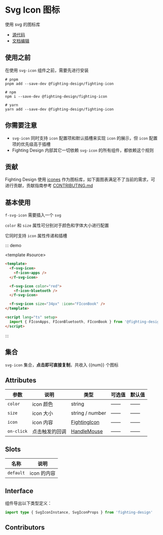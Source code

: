 # Svg Icon 图标

使用 svg 的图标库

- [源代码](https://github.com/FightingDesign/fighting-design/tree/master/packages/fighting-design/svg-icon)
- [文档编辑](https://github.com/FightingDesign/fighting-design/blob/master/docs/components/svg-icon.md)

## 使用之前

在使用 `svg-icon` 组件之前，需要先进行安装

```shell
# pnpm
pnpm add --save-dev @fighting-design/fighting-icon

# npm
npm i --save-dev @fighting-design/fighting-icon

# yarn
yarn add --save-dev @fighting-design/fighting-icon
```

## 你需要注意

- `svg-icon` 同时支持 `icon` 配置项和默认插槽来实现 `icon` 的展示，但 `icon` 配置项的优先级高于插槽
- Fighting Design 内部其它一切依赖 `svg-icon` 的所有组件，都依赖这个规则

## 贡献

Fighting Design 使用 [icones](https://icones.js.org) 作为图标库，如下面图表满足不了当前的需求，可进行贡献，贡献指南参考 [CONTRIBUTING.md](https://github.com/FightingDesign/fighting-design/blob/master/packages/fighting-icon/CONTRIBUTING.md)

## 基本使用

`f-svg-icon` 需要插入一个 `svg`

`color` 和 `size` 属性可分别对于颜色和字体大小进行配置

它同时支持 `icon` 属性传递和插槽

::: demo

<template #source>
<demo1-vue />
</template>

```html
<template>
  <f-svg-icon>
    <f-icon-apps />
  </f-svg-icon>

  <f-svg-icon color="red">
    <f-icon-bluetooth />
  </f-svg-icon>

  <f-svg-icon size="34px" :icon="FIconBook" />
</template>

<script lang="ts" setup>
  import { FIconApps, FIconBluetooth, FIconBook } from '@fighting-design/fighting-icon'
</script>
```

:::

## 集合

`svg-icon` 集合，**点击即可直接复制**，共收入 {{num}} 个图标

<demo2-vue />

## Attributes

| 参数       | 说明           | 类型                                                               | 可选值 | 默认值 |
| ---------- | -------------- | ------------------------------------------------------------------ | ------ | ------ |
| `color`    | icon 颜色      | string                                                             | ——     | ——     |
| `size`     | icon 大小      | string / number                                                    | ——     | ——     |
| `icon`     | icon 内容      | <a href="/components/interface.html#fightingicon">FightingIcon</a> | ——     | ——     |
| `on-click` | 点击触发的回调 | <a href="/components/interface.html#HandleMouse">HandleMouse</a>   | ——     | ——     |

## Slots

| 名称      | 说明        |
| --------- | ----------- |
| `default` | icon 的内容 |

## Interface

组件导出以下类型定义：

```ts
import type { SvgIconInstance, SvgIconProps } from 'fighting-design'
```

## Contributors

<a href="https://github.com/Tyh2001" target="_blank">
  <f-avatar round src="https://avatars.githubusercontent.com/u/73180970?v=4" />
</a>

<script setup lang="ts">
  import demo1Vue from './_demos/svg-icon/demo1.vue'
  import demo2Vue from './_demos/svg-icon/demo2.vue'
  import Svg from '@fighting-design/fighting-icon'

  const num = Object.keys(Svg).length
</script>
